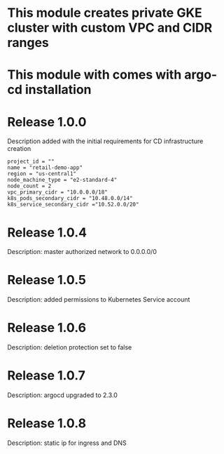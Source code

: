# This module creates private GKE cluster with custom VPC and CIDR ranges
# This module with comes with argo-cd installation

# Release 1.0.0
Description added with the initial requirements for CD infrastructure creation

```
project_id = ""
name = "retail-demo-app"
region = "us-central1"
node_machine_type = "e2-standard-4"
node_count = 2
vpc_primary_cidr = "10.0.0.0/18"
k8s_pods_secondary_cidr = "10.48.0.0/14"
k8s_service_secondary_cidr ="10.52.0.0/20"
```

# Release 1.0.4

Description: master authorized network to 0.0.0.0/0

# Release 1.0.5

Description: added permissions to Kubernetes Service account

# Release 1.0.6

Description: deletion protection set to false

# Release 1.0.7

Description: argocd upgraded to 2.3.0

# Release 1.0.8

Description: static ip for ingress and DNS